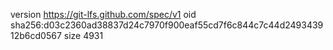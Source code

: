 version https://git-lfs.github.com/spec/v1
oid sha256:d03c2360ad38837d24c7970f900eaf55cd7f6c844c7c44d249343912b6cd0567
size 4931

